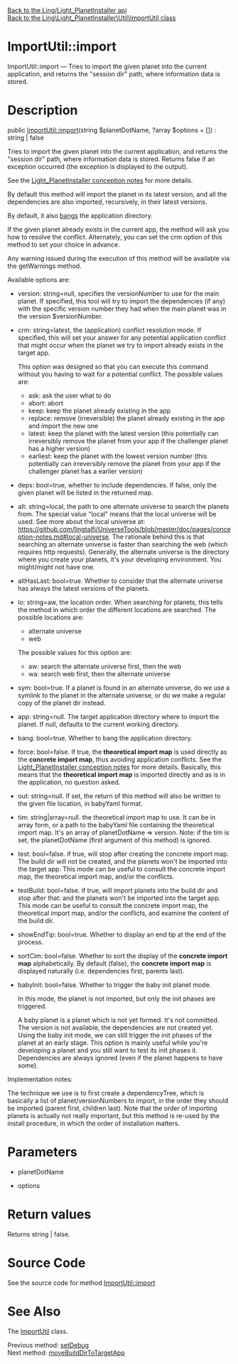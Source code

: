 [Back to the Ling/Light_PlanetInstaller api](https://github.com/lingtalfi/Light_PlanetInstaller/blob/master/doc/api/Ling/Light_PlanetInstaller.md)<br>
[Back to the Ling\Light_PlanetInstaller\Util\ImportUtil class](https://github.com/lingtalfi/Light_PlanetInstaller/blob/master/doc/api/Ling/Light_PlanetInstaller/Util/ImportUtil.md)


ImportUtil::import
================



ImportUtil::import — Tries to import the given planet into the current application, and returns the "session dir" path, where information data is stored.




Description
================


public [ImportUtil::import](https://github.com/lingtalfi/Light_PlanetInstaller/blob/master/doc/api/Ling/Light_PlanetInstaller/Util/ImportUtil/import.md)(string $planetDotName, ?array $options = []) : string | false




Tries to import the given planet into the current application, and returns the "session dir" path, where information data is stored.
Returns false if an exception occurred (the exception is displayed to the output).


See the [Light_PlanetInstaller conception notes](https://github.com/lingtalfi/Light_PlanetInstaller/blob/master/doc/pages/conception-notes.md) for more details.


By default this method will import the planet in its latest version, and all the dependencies are also imported, recursively, in their latest versions.

By default, it also [bangs](https://github.com/lingtalfi/UniverseTools/blob/master/doc/pages/nomenclature.md#bang) the application directory.


If the given planet already exists in the current app, the method will ask you how to resolve the conflict.
Alternately, you can set the crm option of this method to set your choice in advance.

Any warning issued during the execution of this method will be available via the getWarnings method.


Available options are:

- version: string=null, specifies the versionNumber to use for the main planet. If specified, this tool will try to import
     the dependencies (if any) with the specific version number they had when the main planet was in the version $versionNumber.

- crm: string=latest, the (application) conflict resolution mode. If specified, this will set your answer for any potential application conflict that might occur when
     the planet we try to import already exists in the target app.

     This option was designed so that you can execute this command without you having to wait for a potential conflict. The possible values are:

     - ask: ask the user what to do
     - abort: abort
     - keep: keep the planet already existing in the app
     - replace: remove (irreversible) the planet already existing in the app and import the new one
     - latest: keep the planet with the latest version (this potentially can irreversibly remove the planet from your app if the challenger planet has a higher version)
     - earliest: keep the planet with the lowest version number  (this potentially can irreversibly remove the planet from your app if the challenger planet has a earlier version)


- deps: bool=true, whether to include dependencies. If false, only the given planet will be listed in the returned map.
- alt: string=local, the path to one alternate universe to search the planets from.
     The special value "local" means that the local universe will be used.
     See more about the local universe at: https://github.com/lingtalfi/UniverseTools/blob/master/doc/pages/conception-notes.md#local-universe.
     The rationale behind this is that searching an alternate universe is faster than searching the web (which requires http requests).
     Generally, the alternate universe is the directory where you create your planets, it's your developing environment.
     You might/might not have one.

- altHasLast: bool=true. Whether to consider that the alternate universe has always the latest versions of the planets.
- lo: string=aw, the location order. When searching for planets, this tells the method in which order the different locations are searched.
    The possible locations are:
    - alternate universe
    - web

    The possible values for this option are:
    - aw: search the alternate universe first, then the web
    - wa: search web first, then the alternate universe


- sym: bool=true. If a planet is found in an alternate universe, do we use a symlink to the planet in the alternate universe, or
     do we make a regular copy of the planet dir instead.
- app: string=null. The target application directory where to import the planet. If null, defaults to the current working directory.
- bang: bool=true. Whether to bang the application directory.
- force: bool=false. If true, the **theoretical import map** is used directly as the **concrete import map**, thus avoiding application conflicts.
     See the [Light_PlanetInstaller conception notes](https://github.com/lingtalfi/Light_PlanetInstaller/blob/master/doc/pages/conception-notes.md) for more details.
     Basically, this means that the **theoretical import map** is imported directly and as is in the application, no question asked.

- out: string=null. If set, the return of this method will also be written to the given file location, in babyYaml format.
- tim: string|array=null. the theoretical import map to use.
     It can be in array form, or a path to the babyYaml file containing the theoretical import map.
     It's an array of planetDotName => version.
     Note: if the tim is set, the planetDotName (first argument of this method) is ignored.
- test: bool=false. if true, will stop after creating the concrete import map. The build dir will not be created, and the planets won't be imported
     into the target app. This mode can be useful to consult the concrete import map, the theoretical import map, and/or the conflicts.
- testBuild: bool=false. if true, will import planets into the build dir and stop after that: and the planets won't be imported into the target app.
     This mode can be useful to consult the concrete import map, the theoretical import map, and/or the conflicts, and examine the content of the build dir.
- showEndTip: bool=true. Whether to display an end tip at the end of the process.
- sortCim: bool=false. Whether to sort the display of the **concrete import map** alphabetically. By default (false), the **concrete import map**
     is displayed naturally (i.e. dependencies first, parents last).
- babyInit: bool=false. Whether to trigger the baby init planet mode.

     In this mode, the planet is not imported, but only the init phases are triggered.

     A baby planet is a planet which is not yet formed. It's not committed. The version is not available, the dependencies are not created yet.
     Using the baby init mode, we can still trigger the init phases of the planet at an early stage.
     This option is mainly useful while you're developing a planet and you still want to test its init phases it.
     Dependencies are always ignored (even if the planet happens to have some).






Implementation notes:

The technique we use is to first create a dependencyTree, which is basically a list of planet/versionNumbers to import, in the order
they should be imported (parent first, children last).
Note that the order of importing planets is actually not really important, but this method is re-used by the install procedure, in which
the order of installation matters.




Parameters
================


- planetDotName

    

- options

    


Return values
================

Returns string | false.








Source Code
===========
See the source code for method [ImportUtil::import](https://github.com/lingtalfi/Light_PlanetInstaller/blob/master/Util/ImportUtil.php#L240-L540)


See Also
================

The [ImportUtil](https://github.com/lingtalfi/Light_PlanetInstaller/blob/master/doc/api/Ling/Light_PlanetInstaller/Util/ImportUtil.md) class.

Previous method: [setDebug](https://github.com/lingtalfi/Light_PlanetInstaller/blob/master/doc/api/Ling/Light_PlanetInstaller/Util/ImportUtil/setDebug.md)<br>Next method: [moveBuildDirToTargetApp](https://github.com/lingtalfi/Light_PlanetInstaller/blob/master/doc/api/Ling/Light_PlanetInstaller/Util/ImportUtil/moveBuildDirToTargetApp.md)<br>

